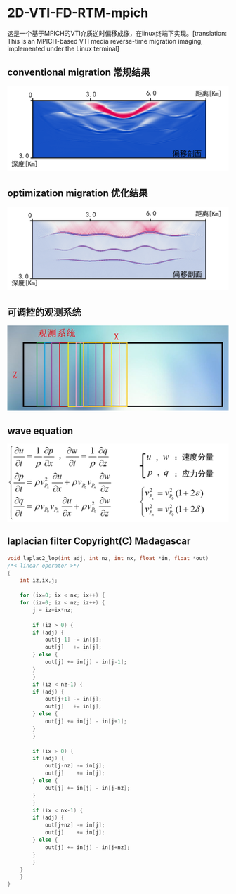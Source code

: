 # 2D-VTI-FD-RTM-mpich
这是一个基于MPICH的VTI介质逆时偏移成像，在linux终端下实现。[translation: This is an MPICH-based VTI media reverse-time migration imaging, implemented under the Linux terminal]

## conventional migration 常规结果

![](migration-before.png)

## optimization migration 优化结果

![](migration-after.png)

## 可调控的观测系统

![](note.jpg)

## wave equation

![](waveequation.png)

## laplacian filter Copyright(C) Madagascar

```c
void laplac2_lop(int adj, int nz, int nx, float *in, float *out)
/*< linear operator >*/
{
    int iz,ix,j;

    for (ix=0; ix < nx; ix++) {
	for (iz=0; iz < nz; iz++) {
	    j = iz+ix*nz;

	    if (iz > 0) {
		if (adj) {
		    out[j-1] -= in[j];
		    out[j]   += in[j];
		} else {
		    out[j] += in[j] - in[j-1];
		}
	    }
	    if (iz < nz-1) {
		if (adj) {
		    out[j+1] -= in[j];
		    out[j]   += in[j];
		} else {
		    out[j] += in[j] - in[j+1];
		}
	    }

	    if (ix > 0) {
		if (adj) {
		    out[j-nz] -= in[j];
		    out[j]    += in[j];
		} else {
		    out[j] += in[j] - in[j-nz];
		}
	    }
	    if (ix < nx-1) {
		if (adj) {
		    out[j+nz] -= in[j];
		    out[j]    += in[j];
		} else {
		    out[j] += in[j] - in[j+nz];
		}
	    }
	}
    }
}
```
